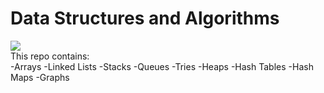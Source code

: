 # Data Structures and Algorithms  
[![](https://img.shields.io/badge/Java-ED8B00?style=for-the-badge&logo=java&logoColor=white)]()   
This repo contains:  
-Arrays
-Linked Lists
-Stacks
-Queues
-Tries
-Heaps
-Hash Tables
-Hash Maps
-Graphs